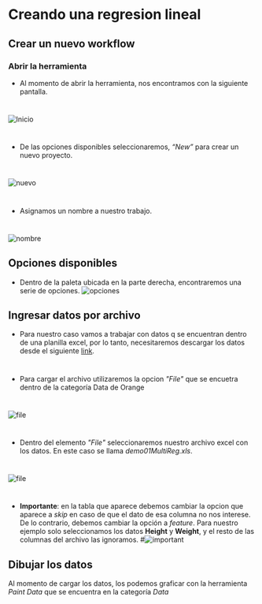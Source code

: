 # Creando una regresion lineal

##	Crear un nuevo workflow

### Abrir la herramienta 

- Al momento de abrir la herramienta, nos encontramos con la siguiente pantalla.
#
![Inicio](img/InicioOrange.PNG)
#
- De las opciones disponibles seleccionaremos, *“New”* para crear un nuevo proyecto.
#
![nuevo](img/nuevoProyecto.PNG)
#
- Asignamos un nombre a nuestro trabajo.
#
![nombre](img/asignaNombre.PNG)

## Opciones disponibles

- Dentro de la paleta ubicada en la parte derecha, encontraremos una serie de opciones.
![opciones](img/paletaOpciones.PNG)

## Ingresar datos por archivo

- Para nuestro caso vamos a trabajar con datos q se encuentran dentro de una planilla excel, por lo tanto,
necesitaremos descargar los datos desde el siguiente [link](https://help.xlstat.com/customer/es/portal/articles/2062231-como-realizar-una-regresion-lineal-multiple?b_id=9283).

#
- Para cargar el archivo utilizaremos la opcion *"File"* que se encuetra dentro de la categoría Data de Orange
#
![file](img/opcionData.PNG)

#
- Dentro del elemento *"File"* seleccionaremos nuestro archivo excel con los datos. En este caso se llama
*demo01MultiReg.xls*.
#
![file](img/file.PNG)
#
- **Importante**: en la tabla que aparece debemos cambiar la opcion que aparece a *skip* en caso de que el dato de 
esa columna no nos interese. De lo contrario, debemos cambiar la opción a *feature*. Para nuestro ejemplo solo seleccionamos
los datos **Height** y **Weight**, y el resto de las columnas del archivo las ignoramos.
#![important](img/file-important.PNG)

## Dibujar los datos

Al momento de cargar los datos, los podemos graficar con la herramienta *Paint Data* que se encuentra en la categoría *Data*
